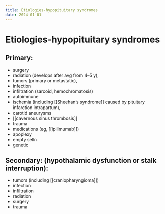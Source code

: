 ```yaml
---
title: Etiologies-hypopituitary syndromes
date: 2024-01-01
---
```

# Etiologies-hypopituitary syndromes

## Primary: 
* surgery
* radiation (develops after avg from 4–5 y), 
* tumors (primary or metastatic), 
* infection
* infiltration (sarcoid, hemochromatosis)
* autoimmune
* ischemia (including [[Sheehan’s syndrome]] caused by pituitary infarction intrapartum), 
* carotid aneurysms
* [[cavernous sinus thrombosis]]
* trauma
* medications (eg, [[ipilimumab]])
* apoplexy
* empty selln
* genetic
 
## Secondary: (hypothalamic dysfunction or stalk interruption): 
* tumors (including [[craniopharyngioma]])
* infection
* infiltration
* radiation
* surgery
* trauma
